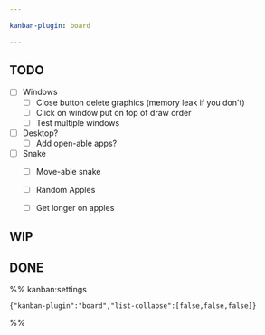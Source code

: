 ```yaml
---

kanban-plugin: board

---
```


## TODO

- [ ] Windows
	- [ ] Close button delete graphics (memory leak if you don't)
	- [ ] Click on window put on top of draw order
	- [ ] Test multiple windows
- [ ] Desktop?
	- [ ] Add open-able apps?
- [ ] Snake
	- [ ] Move-able snake
	- [ ] Random Apples
	- [ ] Get longer on apples


## WIP



## DONE





%% kanban:settings
```
{"kanban-plugin":"board","list-collapse":[false,false,false]}
```
%%